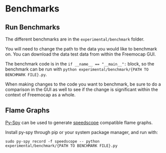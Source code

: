 # Benchmarks

## Run Benchmarks
The different benchmarks are in the `experimental/benchmark` folder.

You will need to change the path to the data you would like to benchmark on. You can download the data test data from within the Freemocap GUI.

The benchmark code is in the `if __name__ == "__main__":` block, so the benchmark can be run with `python experimental/benchmark/{PATH TO BENCHMARK FILE}.py`.

When making changes to the code you want to benchmark, be sure to do a comparison in the GUI as well to see if the change is significant within the context of Freemocap as a whole.

## Flame Graphs

[Py-Spy](https://github.com/benfred/py-spy) can be used to generate [speedscope](https://www.speedscope.app/) compatible flame graphs. 

Install py-spy through pip or your system package manager, and run with: 

```
sudo py-spy record -f speedscope -- python experimental/benchmark/{PATH TO BENCHMARK FILE}.py
```
